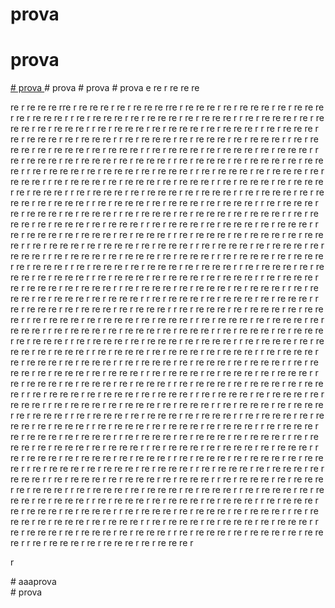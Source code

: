 ﻿# prova
# prova
<a  href="#id" target="_blank">
# prova
</a>
# prova
# prova
# prova
e
re
r
re
re
re

re
r
re
re
re
rre
r
re
re
re
r
re
r
re
re
re
rre
r
re
re
re
r
re
r
re
re
re
r
re
r
re
re
re
r
re
r
re
re
re
r
r
re
r
re
re
re
r
re
r
re
re
re
r
re
r
re
re
re
r
r
re
r
re
re
re
r
re
r
re
re
re
r
re
r
re
re
re
r
r
re
r
re
re
re
r
re
r
re
re
re
r
re
r
re
re
re
r
r
re
r
re
re
re
r
re
r
re
re
re
r
re
r
re
re
re
r
r
re
r
re
re
re
r
re
r
re
re
re
r
re
r
re
re
re
r
r
re
r
re
re
re
r
re
r
re
re
re
r
re
r
re
re
re
r
r
re
r
re
re
re
r
re
r
re
re
re
r
re
r
re
re
re
r
r
re
r
re
re
re
r
re
r
re
re
re
r
re
r
re
re
re
r
r
re
r
re
re
re
r
re
r
re
re
re
r
re
r
re
re
re
r
r
re
r
re
re
re
r
re
r
re
re
re
r
re
r
re
re
re
r
r
re
r
re
re
re
r
re
r
re
re
re
r
re
r
re
re
re
r
r
re
r
re
re
re
r
re
r
re
re
re
r
re
r
re
re
re
r
r
re
r
re
re
re
r
re
r
re
re
re
r
re
r
re
re
re
r
r
re
r
re
re
re
r
re
r
re
re
re
r
re
r
re
re
re
r
r
re
r
re
re
re
r
re
r
re
re
re
r
re
r
re
re
re
r
r
re
r
re
re
re
r
re
r
re
re
re
r
re
r
re
re
re
r
r
re
r
re
re
re
r
re
r
re
re
re
r
re
r
re
re
re
r
r
re
r
re
re
re
r
re
r
re
re
re
r
re
r
re
re
re
r
r
re
r
re
re
re
r
re
r
re
re
re
r
re
r
re
re
re
r
r
re
r
re
re
re
r
re
r
re
re
re
r
re
r
re
re
re
r
r
re
r
re
re
re
r
re
r
re
re
re
r
re
r
re
re
re
r
r
re
r
re
re
re
r
re
r
re
re
re
r
re
r
re
re
re
r
r
re
r
re
re
re
r
re
r
re
re
re
r
re
r
re
re
re
r
r
re
r
re
re
re
r
re
r
re
re
re
r
re
r
re
re
re
r
r
re
r
re
re
re
r
re
r
re
re
re
r
re
r
re
re
re
r
r
re
r
re
re
re
r
re
r
re
re
re
r
re
r
re
re
re
r
r
re
r
re
re
re
r
re
r
re
re
re
r
re
r
re
re
re
r
r
re
r
re
re
re
r
re
r
re
re
re
r
re
r
re
re
re
r
r
re
r
re
re
re
r
re
r
re
re
re
r
re
r
re
re
re
r
r
re
r
re
re
re
r
re
r
re
re
re
r
re
r
re
re
re
r
r
re
r
re
re
re
r
re
r
re
re
re
r
re
r
re
re
re
r
r
re
r
re
re
re
r
re
r
re
re
re
r
re
r
re
re
re
r
r
re
r
re
re
re
r
re
r
re
re
re
r
re
r
re
re
re
r
r
re
r
re
re
re
r
re
r
re
re
re
r
re
r
re
re
re
r
r
re
r
re
re
re
r
re
r
re
re
re
r
re
r
re
re
re
r
r
re
r
re
re
re
r
re
r
re
re
re
r
re
r
re
re
re
r
r
re
r
re
re
re
r
re
r
re
re
re
r
re
r
re
re
re
r
r
re
r
re
re
re
r
re
r
re
re
re
r
re
r
re
re
re
r
r
re
r
re
re
re
r
re
r
re
re
re
r
re
r
re
re
re
r
r
re
r
re
re
re
r
re
r
re
re
re
r
re
r
re
re
re
r
r
re
r
re
re
re
r
re
r
re
re
re
r
re
r
re
re
re
r
r
re
r
re
re
re
r
re
r
re
re
re
r
re
r
re
re
re
r
r
re
r
re
re
re
r
re
r
re
re
re
r
re
r
re
re
re
r
r
re
r
re
re
re
r
re
r
re
re
re
r
re
r
re
re
re
r
r
re
r
re
re
re
r
re
r
re
re
re
r
re
r
re
re
re
r
r
re
r
re
re
re
r
re
r
re
re
re
r
re
r
re
re
re
r
r
re
r
re
re
re
r
re
r
re
re
re
r
re
r
re
re
re
r
r
re
r
re
re
re
r
re
r
re
re
re
r
re
r
re
re
re
r
r
re
r
re
re
re
r
re
r
re
re
re
r
re
r
re
re
re
r
r
re
r
re
re
re
r
re
r
re
re
re
r
re
r
re
re
re
r
r
re
r
re
re
re
r
re
r
re
re
re
r
re
r
re
re
re
r
r
re
r
re
re
re
r
re
r
re
re
re
r
re
r
re
re
re
r
r
re
r
re
re
re
r
re
r
re
re
re
r
re
r
re
re
re
r
r
re
r
re
re
re
r
re
r
re
re
re
r
re
r
re
re
re
r
r
re
r
re
re
re
r
re
r
re
re
re
r
re
r
re
re
re
r
r
re
r
re
re
re
r
re
r
re
re
re
r
re
r
re
re
re
r
r
re
r
re
re
re
r
re
r
re
re
re
r
re
r
re
re
re
r
r
re
r
re
re
re
r
re
r
re
re
re
r
re
r
re
re
re
r
r
re
r
re
re
re
r
re
r
re
re
re
r
re
r
re
re
re
r
r
re
r
re
re
re
r
re
r
re
re
re
r
re
r
re
re
re
r
r
re
r
re
re
re
r
re
r
re
re
re
r
re
r
re
re
re
r
r
re
r
re
re
re
r
re
r
re
re
re
r
re
r
re
re
re
r
r
re
r
re
re
re
r
re
r
re
re
re
r
re
r
re
re
re
r
r
re
r
re
re
re
r
re
r
re
re
re
r
re
r
re
re
re
r
r
re
r
re
re
re
r
re
r
re
re
re
r
re
r
re
re
re
r
r
re
r
re
re
re
r
re
r
re
re
re
r
re
r
re
re
re
r
r
re
r
re
re
re
r
re
r
re
re
re
r
re
r
re
re
re
r
r
re
r
re
re
re
r
re
r
re
re
re
r
re
r
re
re
re
r
r
re
r
re
re
re
r
re
r
re
re
re
r
re
r
re
re
re
r
r
re
r
re
re
re
r
re
r
re
re
re
r
re
r
re
re
re
r
r
re
r
re
re
re
r
re
r
re
re
re
r
re
r
re
re
re
r
r
re
r
re
re
re
r
re
r
re
re
re
r
re
r
re
re
re
r
r
re
r
re
re
re
r
re
r
re
re
re
r
re
r
re
re
re
r
r
re
r
re
re
re
r
re
r
re
re
re
r
re
r
re
re
re
r
r
re
r
re
re
re
r
re
r
re
re
re
r
re
r
re
re
re
r

r
<div id="id"># aaaprova</div>
# prova
